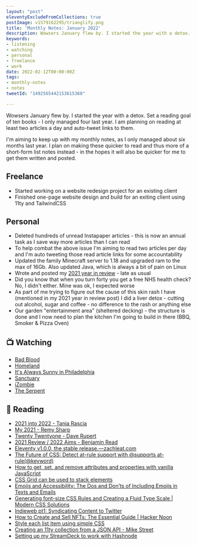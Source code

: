 ```yaml
---
layout: "post"
eleventyExcludeFromCollections: true
postImage: v1579162295/trianglify.png
title: 'Monthly Notes: January 2022'
description: Wowsers January flew by. I started the year with a detox. Set a reading goal of 10 books - only managed four last year...
keywords:
- listening
- watching
- personal
- freelance
- work
date: 2022-02-12T00:00:00Z
tags:
- monthly-notes
- notes
tweetId: "1492565442153615368"

---
```

Wowsers January flew by. I started the year with a detox. Set a reading goal of ten books - I only managed four last year. I am planning on reading at least two articles a day and auto-tweet links to them.

I'm aiming to keep up with my monthly notes, as I only managed about six months last year. I plan on making these quicker to read and thus more of a short-form list notes instead - in the hopes it will also be quicker for me to get them written and posted.

## Freelance
- Started working on a website redesign project for an existing client
- Finished one-page website design and build for an exiting client using 11ty and TailwindCSS

## Personal
- Deleted hundreds of unread Instapaper articles - this is now an annual task as I save way more articles than I can read
- To help combat the above issue I'm aiming to read two articles per day and I'm auto tweeting those read article links for some accountability
- Updated the family Minecraft server to 1.18 and upgraded ram to the max of 16Gb. Also updated Java, which is always a bit of pain on Linux
- Wrote and posted my [2021 year in review](https://www.juanfernandes.uk/blog/2021-year-in-review/) - late as usual
- Did you know that when you turn forty you get a free NHS health check? No, I didn't either. Mine was ok, I expected worse
- As part of me trying to figure out the cause of this skin rash I have (mentioned in my 2021 year in review post) I did a liver detox - cutting out alcohol, sugar and coffee - no difference to the rash or anything else
- Our garden "entertainment area" (sheltered decking) - the structure is done and I now need to plan the kitchen I'm going to build in there (BBQ, Smoker & Pizza Oven)


## 📺 Watching
- [Bad Blood](https://www.themoviedb.org/tv/72742-bad-blood "Bad Blood")
- [Homeland](https://www.themoviedb.org/tv/1407-homeland "Homeland")
- [It's Always Sunny in Philadelphia](https://www.themoviedb.org/tv/2710-it-s-always-sunny-in-philadelphia "It's Always Sunny in Philadelphia")
- [Sanctuary](https://www.themoviedb.org/tv/1310-sanctuary "Sanctuary")
- [iZombie](https://www.themoviedb.org/tv/60866-izombie "iZombie")
- [The Serpent](https://www.themoviedb.org/movie/504148-the-serpent "The Serpent")

## 📖 Reading
- [2021 into 2022 - Tania Rascia](https://www.taniarascia.com/2021-into-2022/ "2021 into 2022")
- [My 2021 - Remy Sharp](https://remysharp.com/2021/12/31/my-2021 "My 2021")
- [Twenty Twentyone - Dave Rupert](https://daverupert.com/2021/12/twenty-twentyone/ "Twenty Twentyone")
- [2021 Review / 2022 Aims - Benjamin Read](https://deliciousreverie.co.uk/posts/2021-review-2022-aims/ "2021 Review / 2022 Aims")
- [Eleventy v1.0.0, the stable release.—zachleat.com](https://www.zachleat.com/web/eleventy-one-point-oh/ "Eleventy v1.0.0, the stable release.—zachleat.com")
- [The Future of CSS: Detect at-rule support with @supports at-rule(@keyword)](https://www.bram.us/2022/01/20/detect-at-rule-support-with-the-at-rule-function/ "The Future of CSS: Detect at-rule support with @supports at-rule(@keyword)")
- [How to get, set, and remove attributes and properties with vanilla JavaScript](https://gomakethings.com/how-to-get-set-and-remove-attributes-and-properties-with-vanilla-javascript/ "How to get, set, and remove attributes and properties with vanilla JavaScript")
- [CSS Grid can be used to stack elements](https://www.stefanjudis.com/today-i-learned/css-grid-can-be-used-to-stack-elements/ "CSS Grid can be used to stack elements")
- [Emojis and Accessibility: The Dos and Don’ts of Including Emojis in Texts and Emails](https://blog.easterseals.com/emojis-and-accessibility-the-dos-and-donts-of-including-emojis-in-texts-and-emails/ "Emojis and Accessibility: The Dos and Don’ts of Including Emojis in Texts and Emails")
- [Generating font-size CSS Rules and Creating a Fluid Type Scale | Modern CSS Solutions](https://moderncss.dev/generating-font-size-css-rules-and-creating-a-fluid-type-scale/ "Generating font-size CSS Rules and Creating a Fluid Type Scale | Modern CSS Solutions")
- [Indieweb pt1: Syndicating Content to Twitter](https://mxb.dev/blog/syndicating-content-to-twitter-with-netlify-functions/ "Indieweb pt1: Syndicating Content to Twitter")
- [How to Create and Sell NFTs: The Essential Guide | Hacker Noon](https://hackernoon.com/how-to-create-and-sell-nfts-the-essential-guide-vp1w37u5 "How to Create and Sell NFTs: The Essential Guide | Hacker Noon")
- [Style each list item using simple CSS](https://devdojo.com/basharath/style-each-list-item-css "Style each list item using simple CSS")
- [Creating an 11ty collection from a JSON API - Mike Street](https://www.mikestreety.co.uk/blog/creating-an-11ty-collection-from-json-api/ "Creating an 11ty collection from a JSON API - Mike Street")
- [Setting up my StreamDeck to work with Hashnode](https://blog.tiia.rocks/setting-up-my-streamdeck-to-work-with-hashnode "Setting up my StreamDeck to work with Hashnode")
